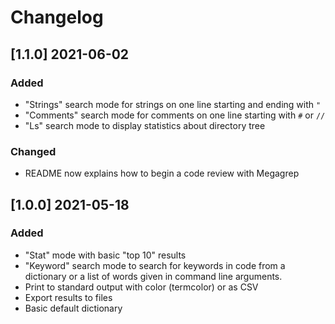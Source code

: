 # Changelog

## [1.1.0] 2021-06-02
### Added
- "Strings" search mode for strings on one line starting and ending with `"`
- "Comments" search mode for comments on one line starting with `#` or `//`
- "Ls" search mode to display statistics about directory tree
### Changed
- README now explains how to begin a code review with Megagrep

## [1.0.0] 2021-05-18
### Added
- "Stat" mode with basic "top 10" results
- "Keyword" search mode to search for keywords in code from a dictionary
  or a list of words given in command line arguments.
- Print to standard output with color (termcolor) or as CSV
- Export results to files
- Basic default dictionary
